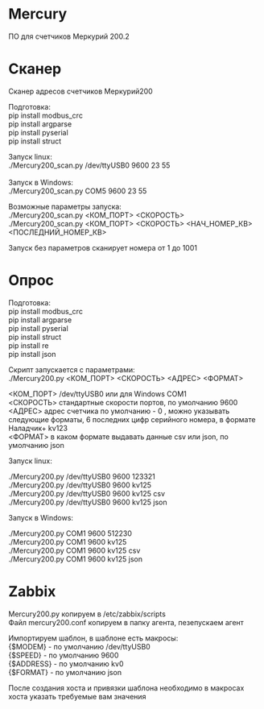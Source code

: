 # Mercury
ПО для счетчиков Меркурий 200.2

# Сканер
Сканер адресов счетчиков Меркурий200

Подготовка:<br>
pip install modbus_crc<br>
pip install argparse<br>
pip install pyserial<br>
pip install struct<br>

Запуск linux:<br>
./Mercury200_scan.py /dev/ttyUSB0 9600 23 55<br>
<br>
Запуск в Windows:<br>
./Mercury200_scan.py COM5 9600 23 55<br>

Возможные параметры запуска:<br>
./Mercury200_scan.py <КОМ_ПОРТ> <СКОРОСТЬ><br>
./Mercury200_scan.py <КОМ_ПОРТ> <СКОРОСТЬ> <НАЧ_НОМЕР_КВ> <ПОСЛЕДНИЙ_НОМЕР_КВ> <br>

Запуск без параметров сканирует номера от 1 до 1001

# Опрос

Подготовка:<br>
pip install modbus_crc<br>
pip install argparse<br>
pip install pyserial<br>
pip install struct<br>
pip install re<br>
pip install json<br>

Скрипт запускается с параметрами:<br>
./Mercury200.py <КОМ_ПОРТ> <СКОРОСТЬ> <АДРЕС> <ФОРМАТ><br>

<КОМ_ПОРТ> /dev/ttyUSB0 или для Windows COM1<br>
<СКОРОСТЬ> стандартные скорости портов, по умолчанию 9600<br>
<АДРЕС> адрес счетчика по умолчанию - 0 , можно указывать следующие форматы, 6 последних цифр серийного номера, в формате Наладчик+ kv123<br>
<ФОРМАТ> в каком формате выдавать данные csv или json, по умолчанию json<br>

Запуск linux:

./Mercury200.py /dev/ttyUSB0 9600 123321<br>
./Mercury200.py /dev/ttyUSB0 9600 kv125<br>
./Mercury200.py /dev/ttyUSB0 9600 kv125 csv<br>
./Mercury200.py /dev/ttyUSB0 9600 kv125 json<br>


Запуск в Windows:

./Mercury200.py COM1 9600 512230<br>
./Mercury200.py COM1 9600 kv125<br>
./Mercury200.py COM1 9600 kv125 csv<br>
./Mercury200.py COM1 9600 kv125 json<br>

# Zabbix

Mercury200.py копируем в /etc/zabbix/scripts<br>
Файл mercury200.conf копируем в папку агента, пезепускаем агент

Импортируем шаблон, в шаблоне есть макросы:<br>
{$MODEM} - по умолчанию /dev/ttyUSB0<br>
{$SPEED} - по умолчанию 9600<br>
{$ADDRESS} - по умолчанию kv0<br>
{$FORMAT} - по умолчанию json<br>

После создания хоста и привязки шаблона необходимо в макросах хоста указать требуемые вам значения



